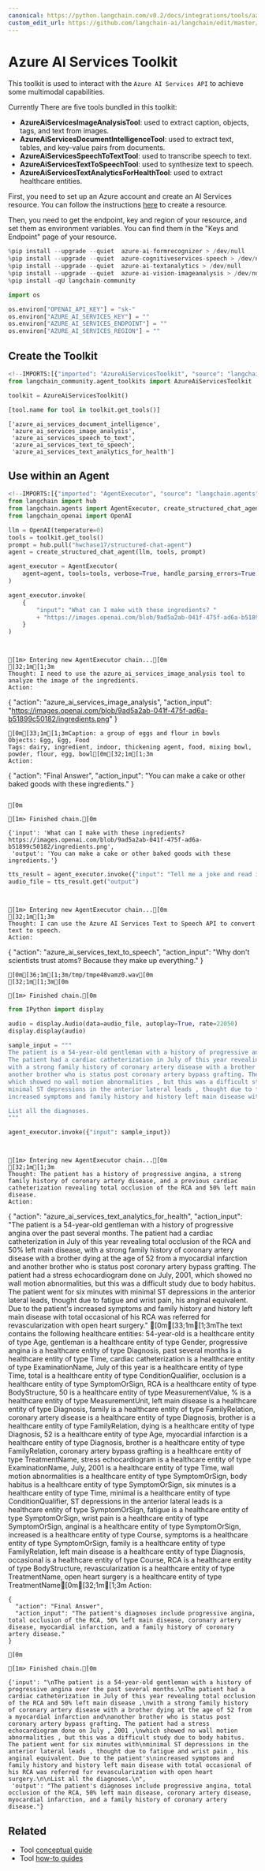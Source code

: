 ```yaml
---
canonical: https://python.langchain.com/v0.2/docs/integrations/tools/azure_ai_services/
custom_edit_url: https://github.com/langchain-ai/langchain/edit/master/docs/docs/integrations/tools/azure_ai_services.ipynb
---
```


# Azure AI Services Toolkit

This toolkit is used to interact with the `Azure AI Services API` to achieve some multimodal capabilities.

Currently There are five tools bundled in this toolkit:
- **AzureAiServicesImageAnalysisTool**: used to extract caption, objects, tags, and text from images.
- **AzureAiServicesDocumentIntelligenceTool**: used to extract text, tables, and key-value pairs from documents.
- **AzureAiServicesSpeechToTextTool**: used to transcribe speech to text.
- **AzureAiServicesTextToSpeechTool**: used to synthesize text to speech.
- **AzureAiServicesTextAnalyticsForHealthTool**: used to extract healthcare entities.

First, you need to set up an Azure account and create an AI Services resource. You can follow the instructions [here](https://learn.microsoft.com/en-us/azure/ai-services/multi-service-resource) to create a resource. 

Then, you need to get the endpoint, key and region of your resource, and set them as environment variables. You can find them in the "Keys and Endpoint" page of your resource.

```python
%pip install --upgrade --quiet  azure-ai-formrecognizer > /dev/null
%pip install --upgrade --quiet  azure-cognitiveservices-speech > /dev/null
%pip install --upgrade --quiet  azure-ai-textanalytics > /dev/null
%pip install --upgrade --quiet  azure-ai-vision-imageanalysis > /dev/null
%pip install -qU langchain-community
```

```python
import os

os.environ["OPENAI_API_KEY"] = "sk-"
os.environ["AZURE_AI_SERVICES_KEY"] = ""
os.environ["AZURE_AI_SERVICES_ENDPOINT"] = ""
os.environ["AZURE_AI_SERVICES_REGION"] = ""
```

## Create the Toolkit

```python
<!--IMPORTS:[{"imported": "AzureAiServicesToolkit", "source": "langchain_community.agent_toolkits", "docs": "https://api.python.langchain.com/en/latest/agent_toolkits/langchain_community.agent_toolkits.azure_ai_services.AzureAiServicesToolkit.html", "title": "Azure AI Services Toolkit"}]-->
from langchain_community.agent_toolkits import AzureAiServicesToolkit

toolkit = AzureAiServicesToolkit()
```

```python
[tool.name for tool in toolkit.get_tools()]
```

```output
['azure_ai_services_document_intelligence',
 'azure_ai_services_image_analysis',
 'azure_ai_services_speech_to_text',
 'azure_ai_services_text_to_speech',
 'azure_ai_services_text_analytics_for_health']
```

## Use within an Agent

```python
<!--IMPORTS:[{"imported": "AgentExecutor", "source": "langchain.agents", "docs": "https://api.python.langchain.com/en/latest/agents/langchain.agents.agent.AgentExecutor.html", "title": "Azure AI Services Toolkit"}, {"imported": "create_structured_chat_agent", "source": "langchain.agents", "docs": "https://api.python.langchain.com/en/latest/agents/langchain.agents.structured_chat.base.create_structured_chat_agent.html", "title": "Azure AI Services Toolkit"}, {"imported": "OpenAI", "source": "langchain_openai", "docs": "https://api.python.langchain.com/en/latest/llms/langchain_openai.llms.base.OpenAI.html", "title": "Azure AI Services Toolkit"}]-->
from langchain import hub
from langchain.agents import AgentExecutor, create_structured_chat_agent
from langchain_openai import OpenAI
```

```python
llm = OpenAI(temperature=0)
tools = toolkit.get_tools()
prompt = hub.pull("hwchase17/structured-chat-agent")
agent = create_structured_chat_agent(llm, tools, prompt)

agent_executor = AgentExecutor(
    agent=agent, tools=tools, verbose=True, handle_parsing_errors=True
)
```

```python
agent_executor.invoke(
    {
        "input": "What can I make with these ingredients? "
        + "https://images.openai.com/blob/9ad5a2ab-041f-475f-ad6a-b51899c50182/ingredients.png"
    }
)
```
```output


[1m> Entering new AgentExecutor chain...[0m
[32;1m[1;3m
Thought: I need to use the azure_ai_services_image_analysis tool to analyze the image of the ingredients.
Action:
```
{
"action": "azure_ai_services_image_analysis",
"action_input": "https://images.openai.com/blob/9ad5a2ab-041f-475f-ad6a-b51899c50182/ingredients.png"
}
```
[0m[33;1m[1;3mCaption: a group of eggs and flour in bowls
Objects: Egg, Egg, Food
Tags: dairy, ingredient, indoor, thickening agent, food, mixing bowl, powder, flour, egg, bowl[0m[32;1m[1;3m
Action:
```
{
"action": "Final Answer",
"action_input": "You can make a cake or other baked goods with these ingredients."
}
```

[0m

[1m> Finished chain.[0m
```

```output
{'input': 'What can I make with these ingredients? https://images.openai.com/blob/9ad5a2ab-041f-475f-ad6a-b51899c50182/ingredients.png',
 'output': 'You can make a cake or other baked goods with these ingredients.'}
```

```python
tts_result = agent_executor.invoke({"input": "Tell me a joke and read it out for me."})
audio_file = tts_result.get("output")
```
```output


[1m> Entering new AgentExecutor chain...[0m
[32;1m[1;3m
Thought: I can use the Azure AI Services Text to Speech API to convert text to speech.
Action:
```
{
"action": "azure_ai_services_text_to_speech",
"action_input": "Why don't scientists trust atoms? Because they make up everything."
}
```
[0m[36;1m[1;3m/tmp/tmpe48vamz0.wav[0m
[32;1m[1;3m[0m

[1m> Finished chain.[0m
```

```python
from IPython import display

audio = display.Audio(data=audio_file, autoplay=True, rate=22050)
display.display(audio)
```

```python
sample_input = """
The patient is a 54-year-old gentleman with a history of progressive angina over the past several months.
The patient had a cardiac catheterization in July of this year revealing total occlusion of the RCA and 50% left main disease ,
with a strong family history of coronary artery disease with a brother dying at the age of 52 from a myocardial infarction and
another brother who is status post coronary artery bypass grafting. The patient had a stress echocardiogram done on July , 2001 ,
which showed no wall motion abnormalities , but this was a difficult study due to body habitus. The patient went for six minutes with
minimal ST depressions in the anterior lateral leads , thought due to fatigue and wrist pain , his anginal equivalent. Due to the patient's
increased symptoms and family history and history left main disease with total occasional of his RCA was referred for revascularization with open heart surgery.

List all the diagnoses.
"""

agent_executor.invoke({"input": sample_input})
```
```output


[1m> Entering new AgentExecutor chain...[0m
[32;1m[1;3m
Thought: The patient has a history of progressive angina, a strong family history of coronary artery disease, and a previous cardiac catheterization revealing total occlusion of the RCA and 50% left main disease.
Action:
```
{
"action": "azure_ai_services_text_analytics_for_health",
"action_input": "The patient is a 54-year-old gentleman with a history of progressive angina over the past several months. The patient had a cardiac catheterization in July of this year revealing total occlusion of the RCA and 50% left main disease, with a strong family history of coronary artery disease with a brother dying at the age of 52 from a myocardial infarction and another brother who is status post coronary artery bypass grafting. The patient had a stress echocardiogram done on July, 2001, which showed no wall motion abnormalities, but this was a difficult study due to body habitus. The patient went for six minutes with minimal ST depressions in the anterior lateral leads, thought due to fatigue and wrist pain, his anginal equivalent. Due to the patient's increased symptoms and family history and history left main disease with total occasional of his RCA was referred for revascularization with open heart surgery."
[0m[33;1m[1;3mThe text contains the following healthcare entities: 54-year-old is a healthcare entity of type Age, gentleman is a healthcare entity of type Gender, progressive angina is a healthcare entity of type Diagnosis, past several months is a healthcare entity of type Time, cardiac catheterization is a healthcare entity of type ExaminationName, July of this year is a healthcare entity of type Time, total is a healthcare entity of type ConditionQualifier, occlusion is a healthcare entity of type SymptomOrSign, RCA is a healthcare entity of type BodyStructure, 50 is a healthcare entity of type MeasurementValue, % is a healthcare entity of type MeasurementUnit, left main disease is a healthcare entity of type Diagnosis, family is a healthcare entity of type FamilyRelation, coronary artery disease is a healthcare entity of type Diagnosis, brother is a healthcare entity of type FamilyRelation, dying is a healthcare entity of type Diagnosis, 52 is a healthcare entity of type Age, myocardial infarction is a healthcare entity of type Diagnosis, brother is a healthcare entity of type FamilyRelation, coronary artery bypass grafting is a healthcare entity of type TreatmentName, stress echocardiogram is a healthcare entity of type ExaminationName, July, 2001 is a healthcare entity of type Time, wall motion abnormalities is a healthcare entity of type SymptomOrSign, body habitus is a healthcare entity of type SymptomOrSign, six minutes is a healthcare entity of type Time, minimal is a healthcare entity of type ConditionQualifier, ST depressions in the anterior lateral leads is a healthcare entity of type SymptomOrSign, fatigue is a healthcare entity of type SymptomOrSign, wrist pain is a healthcare entity of type SymptomOrSign, anginal is a healthcare entity of type SymptomOrSign, increased is a healthcare entity of type Course, symptoms is a healthcare entity of type SymptomOrSign, family is a healthcare entity of type FamilyRelation, left main disease is a healthcare entity of type Diagnosis, occasional is a healthcare entity of type Course, RCA is a healthcare entity of type BodyStructure, revascularization is a healthcare entity of type TreatmentName, open heart surgery is a healthcare entity of type TreatmentName[0m[32;1m[1;3m
Action:
```
{
  "action": "Final Answer",
  "action_input": "The patient's diagnoses include progressive angina, total occlusion of the RCA, 50% left main disease, coronary artery disease, myocardial infarction, and a family history of coronary artery disease."
}

[0m

[1m> Finished chain.[0m
```

```output
{'input': "\nThe patient is a 54-year-old gentleman with a history of progressive angina over the past several months.\nThe patient had a cardiac catheterization in July of this year revealing total occlusion of the RCA and 50% left main disease ,\nwith a strong family history of coronary artery disease with a brother dying at the age of 52 from a myocardial infarction and\nanother brother who is status post coronary artery bypass grafting. The patient had a stress echocardiogram done on July , 2001 ,\nwhich showed no wall motion abnormalities , but this was a difficult study due to body habitus. The patient went for six minutes with\nminimal ST depressions in the anterior lateral leads , thought due to fatigue and wrist pain , his anginal equivalent. Due to the patient's\nincreased symptoms and family history and history left main disease with total occasional of his RCA was referred for revascularization with open heart surgery.\n\nList all the diagnoses.\n",
 'output': "The patient's diagnoses include progressive angina, total occlusion of the RCA, 50% left main disease, coronary artery disease, myocardial infarction, and a family history of coronary artery disease."}
```

## Related

- Tool [conceptual guide](/docs/concepts/#tools)
- Tool [how-to guides](/docs/how_to/#tools)
